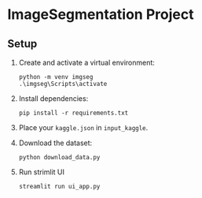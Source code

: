 # ImageSegmentation Project

## Setup

1. Create and activate a virtual environment:
   ```
   python -m venv imgseg
   .\imgseg\Scripts\activate
   ```

2. Install dependencies:
   ```
   pip install -r requirements.txt
   ```

3. Place your `kaggle.json` in `input_kaggle`.

4. Download the dataset:
   ```
   python download_data.py
   ```

5. Run strimlit UI
   ```
   streamlit run ui_app.py
   ```
